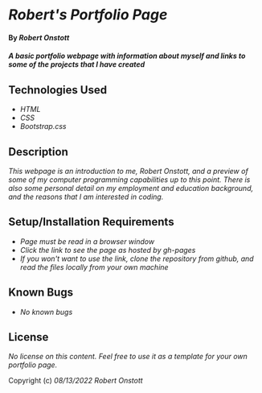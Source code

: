 # _Robert's Portfolio Page_

#### By _**Robert Onstott**_

#### _A basic portfolio webpage with information about myself and links to some of the projects that I have created_

## Technologies Used

* _HTML_
* _CSS_
* _Bootstrap.css_

## Description

_This webpage is an introduction to me, Robert Onstott, and a preview of some of my computer programming capabilities up to this point. There is also some personal detail on my employment and education background, and the reasons that I am interested in coding._

## Setup/Installation Requirements

* _Page must be read in a browser window_
* _Click the link to see the page as hosted by gh-pages_
* _If you won't want to use the link, clone the repository from github, and read the files locally from your own machine_

## Known Bugs

* _No known bugs_

## License

_No license on this content. Feel free to use it as a template for your own portfolio page._

Copyright (c) _08/13/2022_ _Robert Onstott_